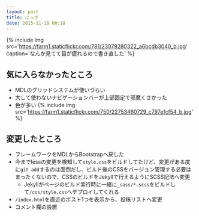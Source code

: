 ```yaml
---
layout: post
title: にっき
date: 2015-11-18 00:18
---
```


{% include img src='https://farm1.staticflickr.com/781/23079280322_a6bcdb3040_b.jpg' caption='なんか見てて目が疲れるので書き直した' %}

## 気に入らなかったところ

- MDLのグリッドシステムが使いづらい
- 大して使わないナビゲーションバーが上部固定で邪魔くさかった
- 色が多い
  {% include img src='https://farm1.staticflickr.com/750/22753460729_c797efcf54_b.jpg' %}


## 変更したところ

- フレームワークをMDLからBootstrapへ戻した
- 今までlessの変更を検知して`style.css`をビルドしてたけど、変更がある度に`git add`するのは面倒だし、ビルド後のCSSをバージョン管理する必要はまったくないので、CSSのビルドをJekyllで行えるようにSCSS記法へ変更
    - Jekyllがページのビルド実行時に一緒に`_sass/*.scss`をビルドして`/css/style.css`へデプロイしてくれる
- `/index.html`を直近のポスト1つを表示から、投稿リストへ変更
- コメント欄の設置
